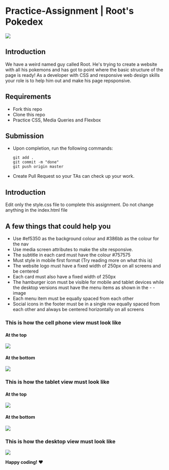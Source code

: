 # Practice-Assignment | Root's Pokedex

![](https://media2.giphy.com/media/xuXzcHMkuwvf2/giphy.gif?cid=ecf05e476cc863607410ab18748f6555abbc227cfc033bfd&rid=giphy.gif)

## Introduction

We have a weird named guy called Root. He's trying to create a website with all his pokemons and has got to point where the basic structure of the page is ready! As a developer with CSS and responsive web design skills your role is to help him out and make his page repsponsive.  

## Requirements

- Fork this repo
- Clone this repo
- Practice CSS, Media Queries and Flexbox 

## Submission

- Upon completion, run the following commands:

  ```
  git add .
  git commit -m "done"
  git push origin master
  ```

- Create Pull Request so your TAs can check up your work.

## Introduction

Edit only the style.css file to complete this assignment. Do not change anything in the index.html file

## A few things that could help you

- Use #ef5350 as the background colour and #386bb as the colour for the nav
- Use media screen attributes to make the site responsive.
- The subtitle in each card must have the colour #757575
- Must style in mobile first format  (Try reading more on what this is)
- The website logo must have a fixed width of 250px on all screens and be centered
- Each card must also have a fixed width of 250px
- The hamburger icon must be visible for mobile and tablet devices while the desktop versions must have the menu items as shown in the - - image
- Each menu item must be equally spaced from each other
- Social icons in the footer must be in a single row equally spaced from each other and always be centered horizontally on all screens


### This is how the cell phone view must look like 

#### At the top 

![](https://i.imgur.com/YsGcXA7.png)

#### At the bottom

![](https://i.imgur.com/Pvzy88d.png)

### This is how the tablet view must look like 

#### At the top 

![](https://i.imgur.com/hhyHCG1.png)

#### At the bottom

![](https://i.imgur.com/QpR9MNE.png)

### This is how the desktop view must look like 

![](https://i.imgur.com/lVx6Oqu.png)


**Happy coding!** :heart:
